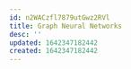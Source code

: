 ```yaml
---
id: n2WACzfl7879utGwz2RVl
title: Graph Neural Networks
desc: ''
updated: 1642347182442
created: 1642347182442
---
```


